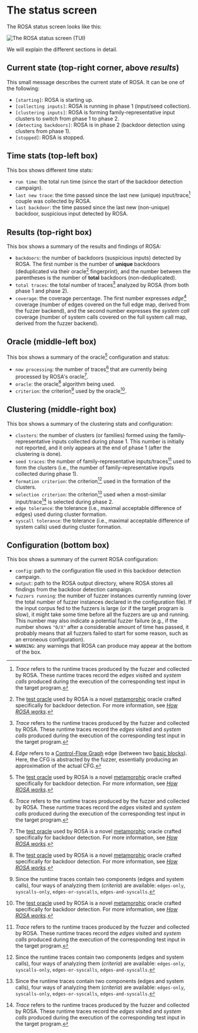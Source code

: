 # The status screen

The ROSA status screen looks like this:

![The ROSA status screen (TUI)](../images/sudo-backdoor-detected.png)

We will explain the different sections in detail.

## Current state (top-right corner, above _results_)
This small message describes the current state of ROSA. It can be one of the following:
- `[starting]`: ROSA is starting up.
- `[collecting inputs]`: ROSA is running in phase 1 (input/seed collection).
- `[clustering inputs]`: ROSA is forming family-representative input clusters to switch from phase
  1 to phase 2.
- `[detecting backdoors]`: ROSA is in phase 2 (backdoor detection using clusters from phase 1).
- `[stopped]`: ROSA is stopped.

## Time stats (top-left box)
This box shows different time stats:
- `run time`: the total run time (since the start of the backdoor detection campaign).
- `last new trace`: the time passed since the last new (unique) input/trace[^trace] couple was
  collected by ROSA.
- `last backdoor`: the time passed since the last new (non-unique) backdoor, suspicious input
  detected by ROSA.

## Results (top-right box)
This box shows a summary of the results and findings of ROSA:
- `backdoors`: the number of backdoors (suspicious inputs) detected by ROSA. The first number is
  the number of **unique** backdoors (deduplicated via their oracle[^oracle] fingerprint), and the
  number between the parentheses is the number of **total** backdoors (non-deduplicated).
- `total traces`: the total number of traces[^trace] analyzed by ROSA (from both phase 1 and phase
  2).
- `coverage`: the coverage percentage. The first number expresses _edge_[^edge] coverage (number
  of edges covered on the full edge map, derived from the fuzzer backend), and the second number
  expresses the _system call_ coverage (number of system calls covered on the full system call map,
  derived from the fuzzer backend).

## Oracle (middle-left box)
This box shows a summary of the oracle[^oracle] configuration and status:
- `now processing`: the number of traces[^trace] that are currently being processed by ROSA's
  oracle[^oracle].
- `oracle`: the oracle[^oracle] algorithm being used.
- `criterion`: the criterion[^criterion] used by the oracle[^oracle].

## Clustering (middle-right box)
This box shows a summary of the clustering stats and configuration:
- `clusters`: the number of clusters (or families) formed using the family-representative inputs
  collected during phase 1. This number is initially not reported, and it only appears at the end
  of phase 1 (after the clustering is done).
- `seed traces`: the number of family-representative inputs/traces[^trace] used to form the
  clusters (i.e., the number of family-representative inputs collected during phase 1).
- `formation criterion`: the criterion[^criterion] used in the formation of the clusters.
- `selection criterion`: the criterion[^criterion] used when a most-similar input/trace[^trace] is
  selected during phase 2.
- `edge tolerance`: the tolerance (i.e., maximal acceptable difference of edges) used during
  cluster formation.
- `syscall tolerance`: the tolerance (i.e., maximal acceptable difference of system calls) used
  during cluster formation.

## Configuration (bottom box)
This box shows a summary of the current ROSA configuration:
- `config`: path to the configuration file used in this backdoor detection campaign.
- `output`: path to the ROSA output directory, where ROSA stores all findings from the backdoor
  detection campaign.
- `fuzzers running`: the number of fuzzer instances currently running (over the total number of
  fuzzer instances declared in the configuration file). If the input corpus fed to the fuzzers is
  large (or if the target program is slow), it might take some time before all the fuzzers are up
  and running. This number may also indicate a potential fuzzer failure (e.g., if the number shows
  `"0/X"` after a considerable amount of time has passed, it probably means that all fuzzers failed
  to start for some reason, such as an erroneous configuration).
- `WARNING`: any warnings that ROSA can produce may appear at the bottom of the box.


[^trace]: _Trace_ refers to the runtime traces produced by the fuzzer and collected by ROSA. These
    runtime traces record the _edges_[^edge] visited and _system calls_ produced during the
    execution of the corresponding test input in the target program.
[^oracle]: The [test oracle](https://en.wikipedia.org/wiki/Test_oracle) used by ROSA is a novel
    [metamorphic](https://en.wikipedia.org/wiki/Metamorphic_testing) oracle crafted specifically
    for backdoor detection. For more information, see [_How ROSA works_](./internals.md).
[^edge]: _Edge_ refers to a [Control-Flow Graph](https://en.wikipedia.org/wiki/Control-flow_graph)
    edge (between two [basic blocks](https://en.wikipedia.org/wiki/Basic_block)). Here, the CFG is
    abstracted by the fuzzer, essentially producing an approximation of the actual CFG.
[^criterion]: Since the runtime traces contain two components (edges and system calls), four ways
    of analyzing them (_criteria_) are available: `edges-only`, `syscalls-only`,
    `edges-or-syscalls`, `edges-and-syscalls`.
